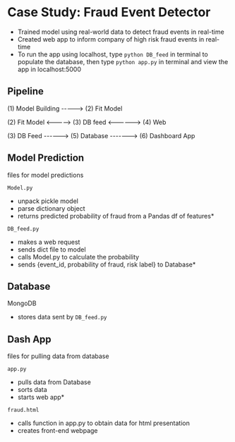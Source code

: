 # Case Study: Fraud Event Detector
* Trained model using real-world data to detect fraud events in real-time
* Created web app to inform company of high risk fraud events in real-time
* To run the app using localhost, type `python DB_feed` in terminal to populate the database, then type `python app.py` in terminal and view the app in localhost:5000

## Pipeline

(1) Model Building ----->   (2) Fit Model

(2) Fit Model     <----->   (3) DB feed    <------>   (4) Web

(3) DB Feed ------>  (5) Database  ------->  (6) Dashboard App


## Model Prediction
files for model predictions

`Model.py`
  * unpack pickle model
  * parse dictionary object
  * returns predicted probability of fraud from a Pandas df of features*

`DB_feed.py`
  * makes a web request
  * sends dict file to model
  * calls Model.py to calculate the probability
  * sends {event_id, probability of fraud, risk label} to Database*

## Database

MongoDB
  * stores data sent by `DB_feed.py`


## Dash App
files for pulling data from database

`app.py`
  * pulls data from Database
  * sorts data
  * starts web app*

`fraud.html`
  * calls function in app.py to obtain data for html presentation
  * creates front-end webpage
